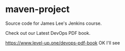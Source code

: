 # maven-project
Source code for James Lee's Jenkins course.

Check out our Latest DevOps PDF book.

https://www.level-up.one/devops-pdf-book
OK I'll see
